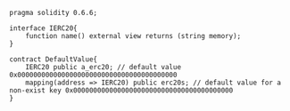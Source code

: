 [//title]: (solidity-default-value-for-interface)
[//englishtitle]: (solidity-default-value-for-interface)
[//category]: (solidity,ethereum,snippet)
[//tags]: (solidity,snippet,default-value)
[//createtime]: (20210621)
[//updatetime]: (20210621)

```solidity
pragma solidity 0.6.6;

interface IERC20{
    function name() external view returns (string memory);
}

contract DefaultValue{
    IERC20 public a_erc20; // default value 0x0000000000000000000000000000000000000000
    mapping(address => IERC20) public erc20s; // default value for a non-exist key 0x0000000000000000000000000000000000000000
}
```
